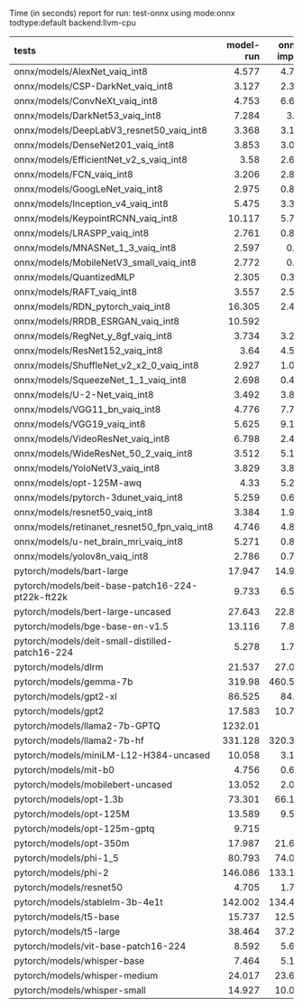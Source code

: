 Time (in seconds) report for run: test-onnx using mode:onnx todtype:default backend:llvm-cpu

| tests                                            |   model-run |   onnx-import |   torch-mlir |   iree-compile |   inference |
|:-------------------------------------------------|------------:|--------------:|-------------:|---------------:|------------:|
| onnx/models/AlexNet_vaiq_int8                    |       4.577 |         4.756 |            0 |          5.457 |       0.496 |
| onnx/models/CSP-DarkNet_vaiq_int8                |       3.127 |         2.304 |            0 |          9.314 |       0.602 |
| onnx/models/ConvNeXt_vaiq_int8                   |       4.753 |         6.625 |            0 |         19.332 |       0.923 |
| onnx/models/DarkNet53_vaiq_int8                  |       7.284 |         3.28  |            0 |          8.145 |       0.663 |
| onnx/models/DeepLabV3_resnet50_vaiq_int8         |       3.368 |         3.166 |            0 |          9.205 |       1.689 |
| onnx/models/DenseNet201_vaiq_int8                |       3.853 |         3.021 |            0 |         29.856 |       0.351 |
| onnx/models/EfficientNet_v2_s_vaiq_int8          |       3.58  |         2.607 |            0 |         18.28  |       0.385 |
| onnx/models/FCN_vaiq_int8                        |       3.206 |         2.851 |            0 |          7.989 |       0.797 |
| onnx/models/GoogLeNet_vaiq_int8                  |       2.975 |         0.864 |            0 |          9.076 |       0.209 |
| onnx/models/Inception_v4_vaiq_int8               |       5.475 |         3.324 |            0 |          1.417 |       0     |
| onnx/models/KeypointRCNN_vaiq_int8               |      10.117 |         5.727 |            0 |          1.936 |       0     |
| onnx/models/LRASPP_vaiq_int8                     |       2.761 |         0.851 |            0 |          9.514 |       9.889 |
| onnx/models/MNASNet_1_3_vaiq_int8                |       2.597 |         0.83  |            0 |          7.04  |       0.17  |
| onnx/models/MobileNetV3_small_vaiq_int8          |       2.772 |         0.77  |            0 |          8.077 |       0.123 |
| onnx/models/QuantizedMLP                         |       2.305 |         0.306 |            0 |          0.989 |       0.065 |
| onnx/models/RAFT_vaiq_int8                       |       3.557 |         2.503 |            0 |         29.609 |       0     |
| onnx/models/RDN_pytorch_vaiq_int8                |      16.305 |         2.444 |            0 |         15.038 |     101.768 |
| onnx/models/RRDB_ESRGAN_vaiq_int8                |      10.592 |         4     |            0 |         35.175 |      39.009 |
| onnx/models/RegNet_y_8gf_vaiq_int8               |       3.734 |         3.224 |            0 |         11.215 |       0.536 |
| onnx/models/ResNet152_vaiq_int8                  |       3.64  |         4.573 |            0 |         15.506 |       0.695 |
| onnx/models/ShuffleNet_v2_x2_0_vaiq_int8         |       2.927 |         1.046 |            0 |          5.55  |       0.158 |
| onnx/models/SqueezeNet_1_1_vaiq_int8             |       2.698 |         0.433 |            0 |          4.481 |       0.135 |
| onnx/models/U-2-Net_vaiq_int8                    |       3.492 |         3.847 |            0 |         18.094 |       1.76  |
| onnx/models/VGG11_bn_vaiq_int8                   |       4.776 |         7.703 |            0 |         10.32  |       0.831 |
| onnx/models/VGG19_vaiq_int8                      |       5.625 |         9.104 |            0 |         10.47  |       1.082 |
| onnx/models/VideoResNet_vaiq_int8                |       6.798 |         2.466 |            0 |          1.165 |       0     |
| onnx/models/WideResNet_50_2_vaiq_int8            |       3.512 |         5.116 |            0 |          9.664 |       0.814 |
| onnx/models/YoloNetV3_vaiq_int8                  |       3.829 |         3.831 |            0 |         11.732 |       7.231 |
| onnx/models/opt-125M-awq                         |       4.33  |         5.298 |            0 |          2.236 |       0     |
| onnx/models/pytorch-3dunet_vaiq_int8             |       5.259 |         0.653 |            0 |          3.873 |      40.397 |
| onnx/models/resnet50_vaiq_int8                   |       3.384 |         1.967 |            0 |          7.542 |       0.39  |
| onnx/models/retinanet_resnet50_fpn_vaiq_int8     |       4.746 |         4.839 |            0 |          1.757 |       0     |
| onnx/models/u-net_brain_mri_vaiq_int8            |       5.271 |         0.822 |            0 |          3.731 |       7.539 |
| onnx/models/yolov8n_vaiq_int8                    |       2.786 |         0.798 |            0 |          9.735 |       0.472 |
| pytorch/models/bart-large                        |      17.947 |        14.963 |            0 |          7.372 |       0     |
| pytorch/models/beit-base-patch16-224-pt22k-ft22k |       9.733 |         6.569 |            0 |          9.932 |       0.644 |
| pytorch/models/bert-large-uncased                |      27.643 |        22.827 |            0 |         11.643 |       0     |
| pytorch/models/bge-base-en-v1.5                  |      13.116 |         7.843 |            0 |          3.942 |       0     |
| pytorch/models/deit-small-distilled-patch16-224  |       5.278 |         1.755 |            0 |          5.693 |       0.282 |
| pytorch/models/dlrm                              |      21.537 |        27.007 |            0 |         15.641 |       0     |
| pytorch/models/gemma-7b                          |     319.98  |       460.533 |            0 |        498.169 |     100.131 |
| pytorch/models/gpt2-xl                           |      86.525 |        84.01  |            0 |         93.858 |      19.851 |
| pytorch/models/gpt2                              |      17.583 |        10.756 |            0 |         12.165 |       9.186 |
| pytorch/models/llama2-7b-GPTQ                    |    1232.01  |         0     |            0 |          0     |       0     |
| pytorch/models/llama2-7b-hf                      |     331.128 |       320.394 |            0 |        368.403 |      46.697 |
| pytorch/models/miniLM-L12-H384-uncased           |      10.058 |         3.134 |            0 |          1.545 |       0     |
| pytorch/models/mit-b0                            |       4.756 |         0.624 |            0 |          6.987 |       0.458 |
| pytorch/models/mobilebert-uncased                |      13.052 |         2.067 |            0 |         14.009 |       0.26  |
| pytorch/models/opt-1.3b                          |      73.301 |        66.185 |            0 |         42.185 |       0     |
| pytorch/models/opt-125M                          |      13.589 |         9.591 |            0 |          4.82  |       0     |
| pytorch/models/opt-125m-gptq                     |       9.715 |         0     |            0 |          0     |       0     |
| pytorch/models/opt-350m                          |      17.987 |        21.683 |            0 |         10.054 |       0     |
| pytorch/models/phi-1_5                           |      80.793 |        74.075 |            0 |         43.061 |       0     |
| pytorch/models/phi-2                             |     146.086 |       133.135 |            0 |         85.653 |       0     |
| pytorch/models/resnet50                          |       4.705 |         1.785 |            0 |          4.931 |       0.387 |
| pytorch/models/stablelm-3b-4e1t                  |     142.002 |       134.405 |            0 |         87.99  |       0     |
| pytorch/models/t5-base                           |      15.737 |        12.572 |            0 |         19.65  |      14.209 |
| pytorch/models/t5-large                          |      38.464 |        37.247 |            0 |         50.252 |      22.595 |
| pytorch/models/vit-base-patch16-224              |       8.592 |         5.682 |            0 |          8.689 |       0.671 |
| pytorch/models/whisper-base                      |       7.464 |         5.159 |            0 |          2.22  |       0     |
| pytorch/models/whisper-medium                    |      24.017 |        23.634 |            0 |         11.488 |       0     |
| pytorch/models/whisper-small                     |      14.927 |        10.099 |            0 |          4.812 |       0     |
